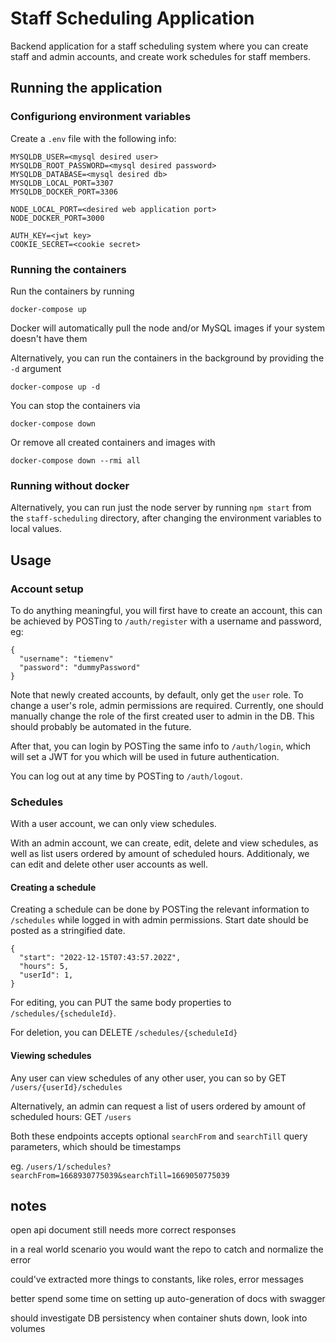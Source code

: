 # Staff Scheduling Application

Backend application for a staff scheduling system where you can create staff and admin accounts, and create work schedules for staff members.

## Running the application

### Configuriong environment variables

Create a `.env` file with the following info:

```
MYSQLDB_USER=<mysql desired user>
MYSQLDB_ROOT_PASSWORD=<mysql desired password>
MYSQLDB_DATABASE=<mysql desired db>
MYSQLDB_LOCAL_PORT=3307
MYSQLDB_DOCKER_PORT=3306

NODE_LOCAL_PORT=<desired web application port>
NODE_DOCKER_PORT=3000

AUTH_KEY=<jwt key>
COOKIE_SECRET=<cookie secret>
```

### Running the containers

Run the containers by running

```docker-compose up```

Docker will automatically pull the node and/or MySQL images if your system doesn't have them

Alternatively, you can run the containers in the background by providing the `-d` argument

```docker-compose up -d```

You can stop the containers via

```docker-compose down```

Or remove all created containers and images with

```docker-compose down --rmi all```

### Running without docker

Alternatively, you can run just the node server by running `npm start` from the `staff-scheduling` directory,
after changing the environment variables to local values.

## Usage

### Account setup

To do anything meaningful, you will first have to create an account, this can be achieved by POSTing to `/auth/register` with a username and password, eg:

```
{
  "username": "tiemenv"
  "password": "dummyPassword"
}
```

Note that newly created accounts, by default, only get the `user` role. To change a user's role, admin permissions are required. Currently, one should manually change the role of the first created user to admin in the DB. This should probably be automated in the future.

After that, you can login by POSTing the same info to `/auth/login`, which will set a JWT for you which will be used in future authentication.

You can log out at any time by POSTing to `/auth/logout`.

### Schedules

With a user account, we can only view schedules.

With an admin account, we can create, edit, delete and view schedules, as well as list users ordered by amount of scheduled hours. Additionaly, we can edit and delete other user accounts as well.

#### Creating a schedule

Creating a schedule can be done by POSTing the relevant information to `/schedules` while logged in with admin permissions. Start date should be posted as a stringified date.

```
{
  "start": "2022-12-15T07:43:57.202Z",
  "hours": 5,
  "userId": 1,
}
```

For editing, you can PUT the same body properties to `/schedules/{scheduleId}`.

For deletion, you can DELETE `/schedules/{scheduleId}`

#### Viewing schedules

Any user can view schedules of any other user, you can so by GET `/users/{userId}/schedules`

Alternatively, an admin can request a list of users ordered by amount of scheduled hours: GET `/users`

Both these endpoints accepts optional `searchFrom` and `searchTill` query parameters, which should be timestamps

eg. `/users/1/schedules?searchFrom=1668930775039&searchTill=1669050775039`

## notes

open api document still needs more correct responses

in a real world scenario you would want the repo to catch and normalize the error

could've extracted more things to constants, like roles, error messages

better spend some time on setting up auto-generation of docs with swagger

should investigate DB persistency when container shuts down, look into volumes
